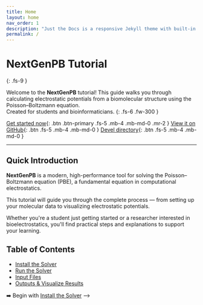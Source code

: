 ```yaml
---
title: Home
layout: home
nav_order: 1
description: "Just the Docs is a responsive Jekyll theme with built-in search that is easily customizable and hosted on GitHub Pages."
permalink: /
---
```


# NextGenPB Tutorial
{: .fs-9 }

Welcome to the **NextGenPB** tutorial! This guide walks you through calculating electrostatic potentials from a biomolecular structure using the Poisson–Boltzmann equation.  
Created for students and bioinformaticians.
{: .fs-6 .fw-300 }

[Get started now](#Quick-Introduction){: .btn .btn-primary .fs-5 .mb-4 .mb-md-0 .mr-2 }
[View it on GitHub][Just the Docs repo]{: .btn .fs-5 .mb-4 .mb-md-0 }
[Devel directory][Just the Docs repo devel]{: .btn .fs-5 .mb-4 .mb-md-0 }

---

## Quick Introduction

**NextGenPB** is a modern, high-performance tool for solving the Poisson–Boltzmann equation (PBE), a fundamental equation in computational electrostatics.

This tutorial will guide you through the complete process — from setting up your molecular data to visualizing electrostatic potentials.

Whether you're a student just getting started or a researcher interested in bioelectrostatics, you'll find practical steps and explanations to support your learning.


## Table of Contents

- [Install the Solver](install.md)
- [Run the Solver](run.md)
- [Input Files](files.md)
- [Outputs & Visualize Results](visualize.md)




➡️ Begin with [Install the Solver](install.md) -->

[Just the Docs repo]: https://github.com/concept-lab/NextGenPB
[Just the Docs repo devel]: https://github.com/vdiflorio/NextGenPB

